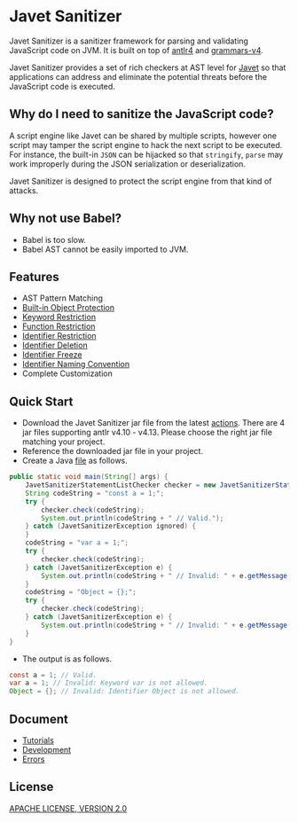 # Javet Sanitizer

Javet Sanitizer is a sanitizer framework for parsing and validating JavaScript code on JVM. It is built on top of [antlr4](https://github.com/antlr/antlr4) and [grammars-v4](https://github.com/antlr/grammars-v4).

Javet Sanitizer provides a set of rich checkers at AST level for [Javet](https://github.com/caoccao/Javet) so that applications can address and eliminate the potential threats before the JavaScript code is executed.

## Why do I need to sanitize the JavaScript code?

A script engine like Javet can be shared by multiple scripts, however one script may tamper the script engine to hack the next script to be executed. For instance, the built-in `JSON` can be hijacked so that `stringify`, `parse` may work improperly during the JSON serialization or deserialization.

Javet Sanitizer is designed to protect the script engine from that kind of attacks.

## Why not use Babel?

- Babel is too slow.
- Babel AST cannot be easily imported to JVM.

## Features

- AST Pattern Matching
- [Built-in Object Protection](docs/features/built_in_object_protection.md)
- [Keyword Restriction](docs/features/keyword_restriction.md)
- [Function Restriction](docs/features/function_restriction.md)
- [Identifier Restriction](docs/features/identifier_restriction.md)
- [Identifier Deletion](docs/features/identifier_deletion.md)
- [Identifier Freeze](docs/features/identifier_freeze.md)
- [Identifier Naming Convention](docs/features/identifier_naming_convention.md)
- Complete Customization

## Quick Start

- Download the Javet Sanitizer jar file from the latest [actions](https://github.com/caoccao/JavetSanitizer/actions). There are 4 jar files supporting antlr v4.10 - v4.13. Please choose the right jar file matching your project.
- Reference the downloaded jar file in your project.
- Create a Java [file](src/test/java/com/caoccao/javet/sanitizer/tutorials/TutorialQuickStart.java) as follows.

```java
public static void main(String[] args) {
    JavetSanitizerStatementListChecker checker = new JavetSanitizerStatementListChecker();
    String codeString = "const a = 1;";
    try {
        checker.check(codeString);
        System.out.println(codeString + " // Valid.");
    } catch (JavetSanitizerException ignored) {
    }
    codeString = "var a = 1;";
    try {
        checker.check(codeString);
    } catch (JavetSanitizerException e) {
        System.out.println(codeString + " // Invalid: " + e.getMessage());
    }
    codeString = "Object = {};";
    try {
        checker.check(codeString);
    } catch (JavetSanitizerException e) {
        System.out.println(codeString + " // Invalid: " + e.getMessage());
    }
}
```

- The output is as follows.

```java
const a = 1; // Valid.
var a = 1; // Invalid: Keyword var is not allowed.
Object = {}; // Invalid: Identifier Object is not allowed.
```

## Document

- [Tutorials](docs/tutorials/)
- [Development](docs/development.md)
- [Errors](docs/errors.md)

## License

[APACHE LICENSE, VERSION 2.0](blob/main/LICENSE)
